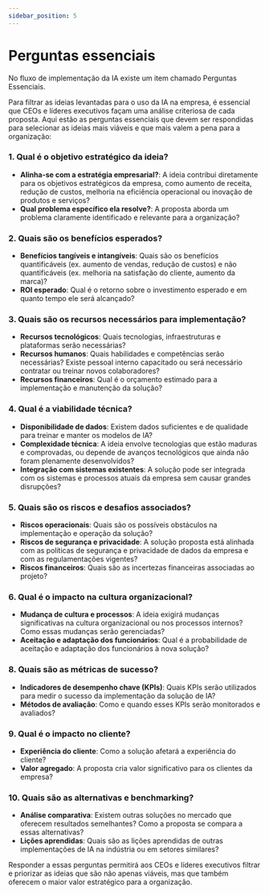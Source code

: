 ```yaml
---
sidebar_position: 5
---
```

# Perguntas essenciais
No fluxo de implementação da IA existe um item chamado Perguntas Essenciais.

Para filtrar as ideias levantadas para o uso da IA na empresa, é essencial que CEOs e líderes executivos façam uma análise criteriosa de cada proposta. Aqui estão as perguntas essenciais que devem ser respondidas para selecionar as ideias mais viáveis e que mais valem a pena para a organização:

### 1. **Qual é o objetivo estratégico da ideia?**
   - **Alinha-se com a estratégia empresarial?**: A ideia contribui diretamente para os objetivos estratégicos da empresa, como aumento de receita, redução de custos, melhoria na eficiência operacional ou inovação de produtos e serviços?
   - **Qual problema específico ela resolve?**: A proposta aborda um problema claramente identificado e relevante para a organização?

### 2. **Quais são os benefícios esperados?**
   - **Benefícios tangíveis e intangíveis**: Quais são os benefícios quantificáveis (ex. aumento de vendas, redução de custos) e não quantificáveis (ex. melhoria na satisfação do cliente, aumento da marca)?
   - **ROI esperado**: Qual é o retorno sobre o investimento esperado e em quanto tempo ele será alcançado?

### 3. **Quais são os recursos necessários para implementação?**
   - **Recursos tecnológicos**: Quais tecnologias, infraestruturas e plataformas serão necessárias?
   - **Recursos humanos**: Quais habilidades e competências serão necessárias? Existe pessoal interno capacitado ou será necessário contratar ou treinar novos colaboradores?
   - **Recursos financeiros**: Qual é o orçamento estimado para a implementação e manutenção da solução?

### 4. **Qual é a viabilidade técnica?**
   - **Disponibilidade de dados**: Existem dados suficientes e de qualidade para treinar e manter os modelos de IA?
   - **Complexidade técnica**: A ideia envolve tecnologias que estão maduras e comprovadas, ou depende de avanços tecnológicos que ainda não foram plenamente desenvolvidos?
   - **Integração com sistemas existentes**: A solução pode ser integrada com os sistemas e processos atuais da empresa sem causar grandes disrupções?

### 5. **Quais são os riscos e desafios associados?**
   - **Riscos operacionais**: Quais são os possíveis obstáculos na implementação e operação da solução?
   - **Riscos de segurança e privacidade**: A solução proposta está alinhada com as políticas de segurança e privacidade de dados da empresa e com as regulamentações vigentes?
   - **Riscos financeiros**: Quais são as incertezas financeiras associadas ao projeto?

### 6. **Qual é o impacto na cultura organizacional?**
   - **Mudança de cultura e processos**: A ideia exigirá mudanças significativas na cultura organizacional ou nos processos internos? Como essas mudanças serão gerenciadas?
   - **Aceitação e adaptação dos funcionários**: Qual é a probabilidade de aceitação e adaptação dos funcionários à nova solução?

### 8. **Quais são as métricas de sucesso?**
   - **Indicadores de desempenho chave (KPIs)**: Quais KPIs serão utilizados para medir o sucesso da implementação da solução de IA?
   - **Métodos de avaliação**: Como e quando esses KPIs serão monitorados e avaliados?

### 9. **Qual é o impacto no cliente?**
   - **Experiência do cliente**: Como a solução afetará a experiência do cliente?
   - **Valor agregado**: A proposta cria valor significativo para os clientes da empresa?

### 10. **Quais são as alternativas e benchmarking?**
   - **Análise comparativa**: Existem outras soluções no mercado que oferecem resultados semelhantes? Como a proposta se compara a essas alternativas?
   - **Lições aprendidas**: Quais são as lições aprendidas de outras implementações de IA na indústria ou em setores similares?

Responder a essas perguntas permitirá aos CEOs e líderes executivos filtrar e priorizar as ideias que são não apenas viáveis, mas que também oferecem o maior valor estratégico para a organização.